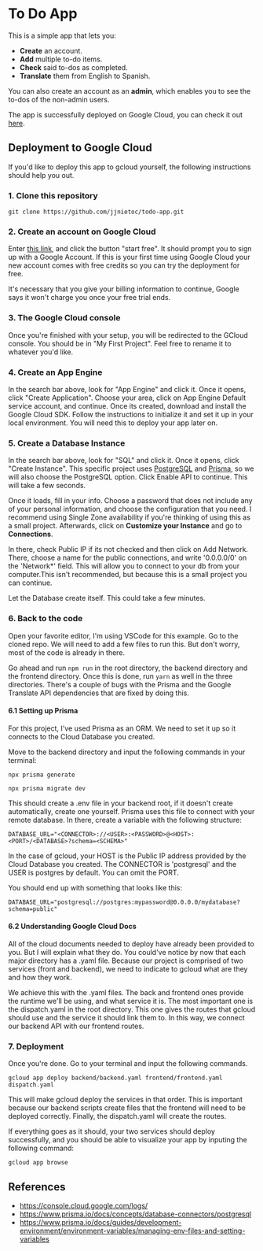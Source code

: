 # To Do App

This is a simple app that lets you:

- **Create** an account.
- **Add** multiple to-do items.
- **Check** said to-dos as completed.
- **Translate** them from English to Spanish.

You can also create an account as an **admin**, which enables you to see the to-dos of the non-admin users.

The app is successfully deployed on Google Cloud, you can check it out [here](https://spring-ember-377519.uc.r.appspot.com/).

## Deployment to Google Cloud

If you'd like to deploy this app to gcloud yourself, the following instructions should help you out.

### 1. Clone this repository

```
git clone https://github.com/jjnietoc/todo-app.git
```

### 2. Create an account on Google Cloud

Enter [this link](https://cloud.google.com/), and click the button "start free". It should prompt you to sign up with a Google Account. If this is your first time using Google Cloud your new account comes with free credits so you can try the deployment for free.

It's necessary that you give your billing information to continue, Google says it won't charge you once your free trial ends.

### 3. The Google Cloud console

Once you're finished with your setup, you will be redirected to the GCloud console. You should be in "My First Project". Feel free to rename it to whatever you'd like.

### 4. Create an App Engine

In the search bar above, look for "App Engine" and click it. Once it opens, click "Create Application". Choose your area, click on App Engine Default service account, and continue. Once its created, download and install the Google Cloud SDK. Follow the instructions to initialize it and set it up in your local environment. You will need this to deploy your app later on.

### 5. Create a Database Instance

In the search bar above, look for "SQL" and click it. Once it opens, click "Create Instance". This specific project uses [PostgreSQL](https://www.postgresql.org/) and [Prisma](https://www.prisma.io/docs/concepts/overview/what-is-prisma), so we will also choose the PostgreSQL option. Click Enable API to continue. This will take a few seconds.

Once it loads, fill in your info. Choose a password that does not include any of your personal information, and choose the configuration that you need. I recommend using Single Zone availability if you're thinking of using this as a small project. Afterwards, click on **Customize your Instance** and go to **Connections**. 

In there, check Public IP if its not checked and then click on Add Network. There, choose a name for the public connections, and write '0.0.0.0/0' on the 'Network\*' field. This will allow you to connect to your db from your computer.This isn't recommended, but because this is a small project you can continue.

Let the Database create itself. This could take a few minutes.

### 6. Back to the code

Open your favorite editor, I'm using VSCode for this example. Go to the cloned repo. We will need to add a few files to run this. But don't worry, most of the code is already in there.

Go ahead and run `npm run` in the root directory, the backend directory and the frontend directory. Once this is done, run `yarn` as well in the three directories. There's a couple of bugs with the Prisma and the Google Translate API dependencies that are fixed by doing this.

#### 6.1 Setting up Prisma

For this project, I've used Prisma as an ORM. We need to set it up so it connects to the Cloud Database you created.

Move to the backend directory and input the following commands in your terminal:

```
npx prisma generate
```

```
npx prisma migrate dev
```

This should create a .env file in your backend root, if it doesn't create automatically, create one yourself. Prisma uses this file to connect with your remote database. In there, create a variable with the following structure:

```
DATABASE_URL="<CONNECTOR>://<USER>:<PASSWORD>@<HOST>:<PORT>/<DATABASE>?schema=<SCHEMA>"
```

In the case of gcloud, your HOST is the Public IP address provided by the Cloud Database you created. The CONNECTOR is 'postgresql' and the USER is postgres by default. You can omit the PORT.

You should end up with something that looks like this:

```
DATABASE_URL="postgresql://postgres:mypassword@0.0.0.0/mydatabase?schema=public"
```

#### 6.2 Understanding Google Cloud Docs

All of the cloud documents needed to deploy have already been provided to you. But I will explain what they do. You could've notice by now that each major directory has a .yaml file. Because our project is comprised of two services (front and backend), we need to indicate to gcloud what are they and how they work.

We achieve this with the .yaml files. The back and frontend ones provide the runtime we'll be using, and what service it is. The most important one is the dispatch.yaml in the root directory. This one gives the routes that gcloud should use and the service it should link them to. In this way, we connect our backend API with our frontend routes.

### 7. Deployment

Once you're done. Go to your terminal and input the following commands.

```
gcloud app deploy backend/backend.yaml frontend/frontend.yaml dispatch.yaml
```

This will make gcloud deploy the services in that order. This is important because our backend scripts create files that the frontend will need to be deployed correctly. Finally, the dispatch.yaml will create the routes.

If everything goes as it should, your two services should deploy successfully, and you should be able to visualize your app by inputing the following command:

```
gcloud app browse
```

## References

- https://console.cloud.google.com/logs/
- https://www.prisma.io/docs/concepts/database-connectors/postgresql
- https://www.prisma.io/docs/guides/development-environment/environment-variables/managing-env-files-and-setting-variables
